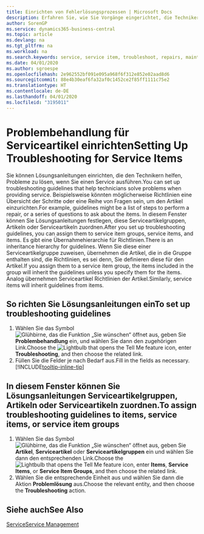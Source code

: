 ```yaml
---
title: Einrichten von Fehlerlösungsprozessen | Microsoft Docs
description: Erfahren Sie, wie Sie Vorgänge eingerichtet, die Techniker helfen, Probleme bei Serviceartikeln zu identifizieren und zu bearbeiten.
author: SorenGP
ms.service: dynamics365-business-central
ms.topic: article
ms.devlang: na
ms.tgt_pltfrm: na
ms.workload: na
ms.search.keywords: service, service item, troubleshoot, repairs, maintenance
ms.date: 04/01/2020
ms.author: sgroespe
ms.openlocfilehash: 2e962552bf091e095a968f6f312e852e02aad8d6
ms.sourcegitcommit: 88e4b30eaf6fa32af0c1452ce2f85ff1111c75e2
ms.translationtype: HT
ms.contentlocale: de-DE
ms.lasthandoff: 04/01/2020
ms.locfileid: "3195011"
---
```

# <a name="setting-up-troubleshooting-for-service-items"></a><span data-ttu-id="7447b-103">Problembehandlung für Serviceartikel einrichten</span><span class="sxs-lookup"><span data-stu-id="7447b-103">Setting Up Troubleshooting for Service Items</span></span>
<span data-ttu-id="7447b-104">Sie können Lösungsanleitungen einrichten, die den Technikern helfen, Probleme zu lösen, wenn Sie einen Service ausführen.</span><span class="sxs-lookup"><span data-stu-id="7447b-104">You can set up troubleshooting guidelines that help technicians solve problems when providing service.</span></span> <span data-ttu-id="7447b-105">Beispielsweise könnten möglicherweise Richtlinien eine Übersicht der Schritte oder eine Reihe von Fragen sein, um den Artikel einzurichten.</span><span class="sxs-lookup"><span data-stu-id="7447b-105">For example, guidelines might be a list of steps to perform a repair, or a series of questions to ask about the items.</span></span> <span data-ttu-id="7447b-106">In diesem Fenster können Sie Lösungsanleitungen festlegen, diese Serviceartikelgruppen, Artikeln oder Serviceartikeln zuordnen.</span><span class="sxs-lookup"><span data-stu-id="7447b-106">After you set up troubleshooting guidelines, you can assign them to service item groups, service items, and items.</span></span> <span data-ttu-id="7447b-107">Es gibt eine Übernahmehierarchie für Richtlinien.</span><span class="sxs-lookup"><span data-stu-id="7447b-107">There is an inheritance hierarchy for guidelines.</span></span> <span data-ttu-id="7447b-108">Wenn Sie diese einer Serviceartikelgruppe zuweisen, übernehmen die Artikel, die in die Gruppe enthalten sind, die Richtlinien, es sei denn, Sie definieren diese für den Artikel.</span><span class="sxs-lookup"><span data-stu-id="7447b-108">If you assign them to a service item group, the items included in the group will inherit the guidelines unless you specify them for the items.</span></span> <span data-ttu-id="7447b-109">Analog übernehmen Serviceartikel Richtlinien der Artikel.</span><span class="sxs-lookup"><span data-stu-id="7447b-109">Similarly, service items will inherit guidelines from items.</span></span>  

## <a name="to-set-up-troubleshooting-guidelines"></a><span data-ttu-id="7447b-110">So richten Sie Lösungsanleitungen ein</span><span class="sxs-lookup"><span data-stu-id="7447b-110">To set up troubleshooting guidelines</span></span>
1. <span data-ttu-id="7447b-111">Wählen Sie das Symbol ![Glühbirne, das die Funktion „Sie wünschen“ öffnet](media/ui-search/search_small.png "Was möchten Sie tun?") aus, geben Sie **Problembehandlung** ein, und wählen Sie dann den zugehörigen Link.</span><span class="sxs-lookup"><span data-stu-id="7447b-111">Choose the ![Lightbulb that opens the Tell Me feature](media/ui-search/search_small.png "Tell me what you want to do") icon, enter **Troubleshooting**, and then choose the related link.</span></span>  
2. <span data-ttu-id="7447b-112">Füllen Sie die Felder je nach Bedarf aus.</span><span class="sxs-lookup"><span data-stu-id="7447b-112">Fill in the fields as necessary.</span></span> [!INCLUDE[tooltip-inline-tip](includes/tooltip-inline-tip_md.md)]  

## <a name="to-assign-troubleshooting-guidelines-to-items-service-items-or-service-item-groups"></a><span data-ttu-id="7447b-113">In diesem Fenster können Sie Lösungsanleitungen Serviceartikelgruppen, Artikeln oder Serviceartikeln zuordnen.</span><span class="sxs-lookup"><span data-stu-id="7447b-113">To assign troubleshooting guidelines to items, service items, or service item groups</span></span>
1. <span data-ttu-id="7447b-114">Wählen Sie das Symbol ![Glühbirne, das die Funktion „Sie wünschen“ öffnet](media/ui-search/search_small.png "Was möchten Sie tun?") aus, geben Sie **Artikel**, **Serviceartikel** oder **Serviceartikelgruppen** ein und wählen Sie dann den entsprechenden Link.</span><span class="sxs-lookup"><span data-stu-id="7447b-114">Choose the ![Lightbulb that opens the Tell Me feature](media/ui-search/search_small.png "Tell me what you want to do") icon, enter **Items**, **Service Items**, or **Service Item Groups**, and then choose the related link.</span></span>  
2. <span data-ttu-id="7447b-115">Wählen Sie die entsprechende Einheit aus und wählen Sie dann die Aktion **Problemlösung** aus.</span><span class="sxs-lookup"><span data-stu-id="7447b-115">Choose the relevant entity, and then choose the **Troubleshooting** action.</span></span>  

## <a name="see-also"></a><span data-ttu-id="7447b-116">Siehe auch</span><span class="sxs-lookup"><span data-stu-id="7447b-116">See Also</span></span>
[<span data-ttu-id="7447b-117">Service</span><span class="sxs-lookup"><span data-stu-id="7447b-117">Service Management</span></span>](service-service.md)
